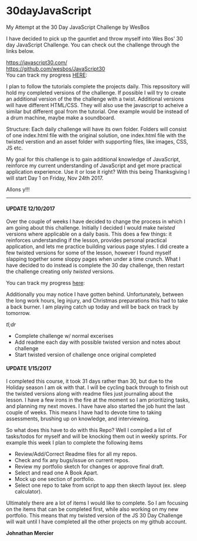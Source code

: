 # 30dayJavaScript
My Attempt at the 30 Day JavaScript Challenge by WesBos

I have decided to pick up the gauntlet and throw myself into Wes Bos' 30 day JavaScript Challenge. You can check out the challenge through the links below.

https://javascript30.com/<br />
https://github.com/wesbos/JavaScript30<br />
You can track my progress [HERE](https://dalekrider.github.io/30dayJavaScript/ "My #javascript30 Page"):

I plan to follow the tutorials complete the projects daily. This repsository will hold my completed versions of the challenge. If possible I will try to create an additional version of the the challenge with a twist. Additional versions will have different HTML/CSS. They will also use the javascript to acheive a similar but different goal from the tutorial. One example would be instead of a drum machine, maybe make a soundboard. 

Structure:
Each daily challenge will have its own folder. Folders will consist of one index.html file with the original solution, one index.html file with the twisted verstion and an asset folder with supporting files, like images, CSS, JS etc.

My goal for this challenge is to gain additional knowledge of JavaScript, reinforce my current understanding of JavaScript and get more practical application experience. Use it or lose it right? With this being Thanksgiving I will start Day 1 on Friday, Nov 24th 2017.

Allons y!!!

---

#### UPDATE 12/10/2017

Over the couple of weeks I have decided to change the process in which I am going about this challenge. Initially I decided I would make _twisted_ versions where applicable on a daily basis. This does a few things: it reinforces understanding if the lesson, provides personal practical application, and lets me practice building various page styles. I did create a few twisted versions for some of the lesson, however I found myself slapping together some sloppy pages when under a time crunch. What I have decided to do instead is complete the 30 day challenge, then restart the challenge creating only _twisted_ versions.

You can track my progress 
[here](https://dalekrider.github.io/30dayJavaScript/ "My #javascript30 Page"):

Additionally you may notice I have gotten behind. Unfortunately, between the long work hours, leg injury, and Christmas preparations this had to take a back burner. I am playing catch up today and will be back on track by tomorrow.

_tl;dr_

* Complete challenge w/ normal excerises
* Add readme each day with possible twisted version and notes about challenge
* Start twisted version of challenge once original completed

#### UPDATE 1/15/2017

I completed this course, it took 31 days rather than 30, but due to the Holiday season I am ok with that. I will be cycling back through to finish out the twisted versions along with readme files just journaling about the lesson. I have a few irons in the fire at the moment so I am prioritizing tasks, and planning my next moves. I have have also started the job hunt the last couple of weeks. This means I have had to devote time to taking assessments, brushing up on knowledge, and interviewing. 

So what does this have to do with this Repo? Well I compiled a list of tasks/todos for myself and will be knocking them out in weekly sprints. For example this week I plan to complete the following items

* Review/Add/Correct Readme files for all my repos.
* Check and fix any bugs/issue on current repos.
* Review my portfolio sketch for changes or approve final draft.
* Select and read one A Book Apart.
* Mock up one section of portfolio.
* Select one repo to take from script to app then skecth layout (ex. sleep calculator).

Ultimately there are a lot of items I would like to complete. So I am focusing on the items that can be completed first, while also working on my new portfolio. This means that my twisted version of the JS 30 Day Challenge will wait until I have completed all the other projects on my github account.

**Johnathan Mercier**
